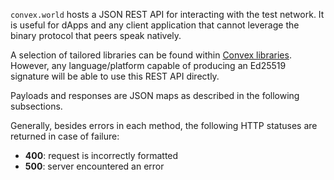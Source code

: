 `convex.world` hosts a JSON REST API for interacting with the test network. It is useful for dApps and any client application
that cannot leverage the binary protocol that peers speak natively.

A selection of tailored libraries can be found within [Convex libraries](/cvm/running-convex-lisp/clients). However,
any language/platform capable of producing an Ed25519 signature will be able to use this REST API directly.

Payloads and responses are JSON maps as described in the following subsections.

Generally, besides errors in each method, the following HTTP statuses are returned in case of failure:

- **400**: request is incorrectly formatted
- **500**: server encountered an error
